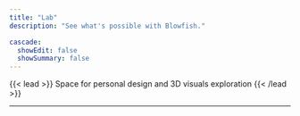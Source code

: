 ```yaml
---
title: "Lab"
description: "See what's possible with Blowfish."

cascade:
  showEdit: false
  showSummary: false
---
```


{{< lead >}}
Space for personal design and 3D visuals exploration
{{< /lead >}}



---

